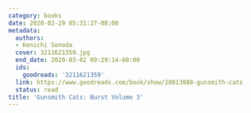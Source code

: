 ```yaml
---
category: books
date: 2020-02-29 05:31:27-08:00
metadata:
  authors:
  - Kenichi Sonoda
  cover: 3211621359.jpg
  end_date: 2020-03-02 09:29:14-08:00
  ids:
    goodreads: '3211621359'
  link: https://www.goodreads.com/book/show/28013088-gunsmith-cats
  status: read
title: 'Gunsmith Cats: Burst Volume 3'
---
```

